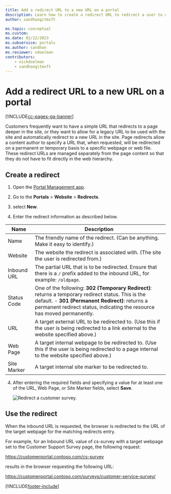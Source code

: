 ```yaml
---
title: Add a redirect URL to a new URL on a portal
description: Learn how to create a redirect URL to redirect a user to another page in a site.
author: sandhangitmsft

ms.topic: conceptual
ms.custom: 
ms.date: 02/22/2023
ms.subservice: portals
ms.author: sandhan
ms.reviewer: ndoelman
contributors:
    - nickdoelman
    - sandhangitmsft
---
```


# Add a redirect URL to a new URL on a portal


[!INCLUDE[cc-pages-ga-banner](../../../includes/cc-pages-ga-banner.md)]

Customers frequently want to have a simple URL that redirects to a page deeper in the site, or they want to allow for a legacy URL to be used with the site and automatically redirect to a new URL in the site. Page redirects allow a content author to specify a URL that, when requested, will be redirected on a permanent or temporary basis to a specific webpage or web file. These redirect URLs are managed separately from the page content so that they do not have to fit directly in the web hierarchy.

## Create a redirect

1. Open the [Portal Management app](configure-portal.md).

2. Go to the **Portals** > **Website** > **Redirects**.

3. select **New**.

4. Enter the redirect information as described below.

| Name        | Description                                                                                                                                  |
|-------------|----------------------------------------------------------------------------------------------------------------------------------------------|
| Name        | The friendly name of the redirect. (Can be anything. Make it easy to identify.)                                                              |
| Website     | The website the redirect is associated with. (The site the user is redirected from.)                                                         |
| Inbound URL | The partial URL that is to be redirected. Ensure that there is a `/` prefix added to the inbound URL, for example: `/oldpage`. |
| Status Code | One of the following:  **302 (Temporary Redirect)**: returns a temporary redirect status. This is the default.                                               -   **301 (Permanent Redirect)**: returns a permanent redirect status, indicating the resource has moved permanently.                          |
| URL         | A target external URL to be redirected to. (Use this if the user is being redirected to a link external to the website specified above.)                            |
| Web Page    | A target internal webpage to be redirected to. (Use this if the user is being redirected to a page internal to the website specified above.) |
| Site Marker | A target internal site marker to be redirected to.                                                                                           |

4. After entering the required fields and specifying a value for at least one of the URL, Web Page, or Site Marker fields, select **Save**.

    ![Redirect a customer survey.](../media/redirect-customer-survey.png "Redirect a customer survey")  

## Use the redirect

When the inbound URL is requested, the browser is redirected to the URL of the target webpage for the matching redirects entry.

For example, for an Inbound URL value of cs-survey with a target webpage set to the Customer Support Survey page, the following request:

https://customerportal.contoso.com/cs-survey

results in the browser requesting the following URL:

https://customerportal.contoso.com/surveys/customer-service-survey/



[!INCLUDE[footer-include](../../../includes/footer-banner.md)]
